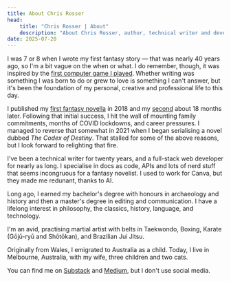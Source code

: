 ```yaml
---
title: About Chris Rosser
head:
    title: "Chris Rosser | About"
    description: "About Chris Rosser, author, technical writer and developing living in Melbourne, Australia"
date: 2025-07-20
---
```


I was 7 or 8 when I wrote my first fantasy story — that was nearly 40 years ago, so I'm a bit vague on the when or what. I do remember, though, it was inspired by the [first computer game I played](https://en.wikipedia.org/wiki/Transylvania_(video_game)). Whether writing was something I was born to do or grew to love is something I can't answer, but it's been the foundation of my personal, creative and professional life to this day.

I published my [first fantasy novella](/books/mistress-of-skeinhold) in 2018 and my [second](/books/cadocs-contract) about 18 months later. Following that initial success, I hit the wall of mounting family commitments, months of COVID lockdowns, and career pressures. I managed to reverse that somewhat in 2021 when I began serialising a novel dubbed _The Codex of Destiny_. That stalled for some of the above reasons, but I look forward to relighting that fire.

I've been a technical writer for twenty years, and a full-stack web developer for nearly as long. I specialise in docs as code, APIs and lots of nerd stuff that seems incongruous for a fantasy novelist. I used to work for Canva, but they made me redunant, thanks to AI.

Long ago, I earned my bachelor's degree with honours in archaeology and history and then a master's degree in editing and communication. I have a lifelong interest in philosophy, the classics, history, language, and technology.

I'm an avid, practising martial artist with belts in Taekwondo, Boxing, Karate (Gōjū-ryū and Shōtōkan), and Brazilian Jui Jitsu.

Originally from Wales, I emigrated to Australia as a child. Today, I live in Melbourne, Australia, with my wife, three children and two cats.

You can find me on [Substack](https://chrisrosser.substack.com) and [Medium](https://chrisrosser.medium.com), but I don't use social media.
